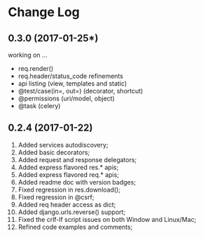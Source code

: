 Change Log
==========

0.3.0 (2017-01-25*)
-------------------
working on ...

- req.render()
- req.header/status_code refinements
- api listing (view, templates and static)
- @test/case(in=, out=) (decorator, shortcut)
- @permissions (uri/model, object)
- @task (celery)


0.2.4 (2017-01-22)
------------------
1. Added services autodiscovery;
2. Added basic decorators;
3. Added request and response delegators;
4. Added express flavored res.* apis;
5. Added express flavored req.* apis;
6. Added readme doc with version badges;
7. Fixed regression in res.download();
8. Fixed regression in @csrf;
9. Added req header access as dict;
10. Added django.urls.reverse() support;
11. Fixed the crlf-lf script issues on both Window and Linux/Mac;
12. Refined code examples and comments;
